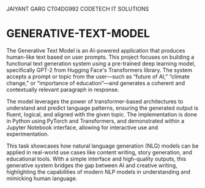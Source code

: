 JAIYANT GARG 
CT04DG992
CODETECH IT SOLUTIONS
# GENERATIVE-TEXT-MODEL
The Generative Text Model is an AI-powered application that produces human-like text based on user prompts. This project focuses on building a functional text generation system using a pre-trained deep learning model, specifically GPT-2 from Hugging Face's Transformers library. The system accepts a prompt or topic from the user—such as “future of AI,” “climate change,” or “importance of education”—and generates a coherent and contextually relevant paragraph in response.

The model leverages the power of transformer-based architectures to understand and predict language patterns, ensuring the generated output is fluent, logical, and aligned with the given topic. The implementation is done in Python using PyTorch and Transformers, and demonstrated within a Jupyter Notebook interface, allowing for interactive use and experimentation.

This task showcases how natural language generation (NLG) models can be applied in real-world use cases like content writing, story generation, and educational tools. With a simple interface and high-quality outputs, this generative system bridges the gap between AI and creative writing, highlighting the capabilities of modern NLP models in understanding and mimicking human language.

